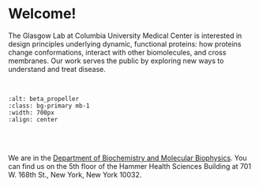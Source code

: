 **Welcome!**
===

The Glasgow Lab at Columbia University Medical Center is interested in design principles underlying dynamic, functional proteins: how proteins change conformations, interact with other biomolecules, and cross membranes. Our work serves the public by exploring new ways to understand and treat disease.

<br/>

```{image} research_figures/intro_fig-01.png
:alt: beta_propeller
:class: bg-primary mb-1
:width: 700px
:align: center
```
<br/>
<br/>

We are in the [Department of Biochemistry and Molecular Biophysics](https://www.biochem.cuimc.columbia.edu/).
You can find us on the 5th floor of the Hammer Health Sciences Building at 701 W. 168th St., New York, New York 10032.

